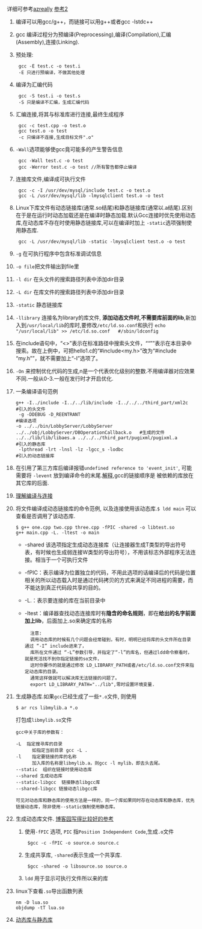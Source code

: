 详细可参考[azreally](http://www.cnblogs.com/azraelly/archive/2012/07/07/2580839.html) 
[参考2](http://www.cnblogs.com/ggjucheng/archive/2011/12/14/2287738.html)

1. 编译可以用gcc/g++，而链接可以用g++或者gcc -lstdc++  
2. gcc 编译过程分为预编译(Preprocessing),编译(Compilation),汇编(Assembly),连接(Linking).
3. 预处理:
	
		gcc -E test.c -o test.i
		-E 只进行预编译，不做其他处理

4. 编译为汇编代码 

		gcc -S test.i -o test.s
		-S 只是编译不汇编，生成汇编代码

5. 汇编连接,将其与标准库进行连接,最终生成程序

		gcc -c test.cpp -o test.o 
		gcc test.o -o test
		-c 只编译不连接,生成目标文件".o"  

6. `-Wall`选项能够使gcc竟可能多的产生警告信息

		gcc -Wall test.c -o test
		gcc -Werror test.c -o test //所有警告都停止编译

7. 连接库文件,编译成可执行文件

		gcc -c -I /usr/dev/mysql/include test.c -o test.o
		gcc -L /usr/dev/mysql/lib -lmysqlclient test.o -o test

8. Linux下库文件有动态链接库(通常.so结尾)和静态链接库(通常以.a结尾).区别在于是在运行时动态加载还是在编译时静态加载.默认Gcc连接时优先使用动态库,在动态库不存在时使用静态链接库,可以在编译时加上 `-static`选项强制使用静态库.

		gcc -L /usr/dev/mysql/lib -static -lmysqlclient test.o -o test

9. `-g` 在可执行程序中包含标准调试信息
10. `-o file`把文件输出到file里
11. `-l dir` 在头文件的搜索路径列表中添加dir目录 
12. `-L dir` 在库文件的搜索路径列表中添加dir目录
13. `-static` 静态链接库
14. `-llibrary` 连接名为library的库文件, **添加动态文件时,不需要库前面的lib**,新加入到`/usr/local/lib`的库时,要修改`/etc/ld.so.conf`和执行 `echo "/usr/local/lib" >> /etc/ld.so.conf   #/sbin/ldconfig`
15. 在include语句中，“<>”表示在标准路径中搜索头文件，““””表示在本目录中搜索。故在上例中，可把hello1.c的“#include<my.h>”改为“#include “my.h””，就不需要加上“-I”选项了。
16. `-On` 来控制优化代码的生成,n是一个代表优化级别的整数.不用编译器对应效果不同.一般从0-3.一般在发行时才开启优化.
17. 一条编译语句范例 

				    
		g++ -I../include -I../../lib/include -I../../../third_part/xml2c    #引入的头文件
		 -g -DDEBUG -D_REENTRANT 											#编译选项
		-o ../../bin/LobbyServer/LobbyServer ../../obj/LobbyServer/DBOperationCallback.o   #生成的文件
		../../lib/lib/libaes.a ../../../third_part/pugixml/pugixml.a 		#引入的静态库   
		 -lpthread -lrt -lnsl -lz -lgcc_s -lodbc 							#引入的动态链接库
18. 在引用了第三方库后编译报错`undefined reference to 'event_init'`, 可能需要将 `-levent` 放到编译命令的末尾.[解释](http://blog.chinaunix.net/uid-28682353-id-4116673.html),gcc的链接顺序是 被依赖的库放在其它库的后面.
19. [理解编译与连接](http://www.cprogramming.com/compilingandlinking.html)
20. 将文件编译成动态链接库的命令范例, 以及连接使用该动态库.`$ ldd main` 可以查看是否调用了该动态库.

		$ g++ one.cpp two.cpp three.cpp -fPIC -shared -o libtest.so
		g++ main.cpp -L. -ltest -o main

	- -shared 该选项指定生成动态连接库（让连接器生成T类型的导出符号表，有时候也生成弱连接W类型的导出符号），不用该标志外部程序无法连接。相当于一个可执行文件
	- -fPIC：表示编译为位置独立的代码，不用此选项的话编译后的代码是位置相关的所以动态载入时是通过代码拷贝的方式来满足不同进程的需要，而不能达到真正代码段共享的目的。
	- -L.：表示要连接的库在当前目录中
	- -ltest：编译器查找动态连接库时有**隐含的命名规则**，即在**给出的名字前面加上lib**，后面加上.so来确定库的名称

			注意:
			调用动态库的时候有几个问题会经常碰到，有时，明明已经将库的头文件所在目录 通过 “-I” include进来了，
			库所在文件通过 “-L”参数引导，并指定了“-l”的库名，但通过ldd命令察看时，就是死活找不到你指定链接的so文件，
			这时你要作的就是通过修改 LD_LIBRARY_PATH或者/etc/ld.so.conf文件来指定动态库的目录。
			通常这样做就可以解决库无法链接的问题了。
			export LD_LIBRARY_PATH="../lib",零时设置环境变量.

21. 生成静态库.如果`gcc`已经生成了一些`*.o`文件, 则使用

		$ ar rcs libmylib.a *.o
	打包成`libmylib.so`文件

		gcc中关于库的参数有：

		-L  指定搜寻库的目录
		      如指定当前目录 gcc -L .
		-l    指定要链接的库的名称
		      加入库的名称是libmylib.a，则gcc -l mylib，即去头去尾。
		--static  组织在链接时使用动态库
		--shared 生成动态库
		--static-libgcc  链接静态libgcc库
		--shared-libgcc 链接动态libgcc库
		
		可见对动态库和静态库的使用方法是一样的，同一个库如果同时存在动态库和静态库，优先链接动态库，除非使用--static强制使用静态库。

22. 生成动态库文件. [博客园写得比较好的参考](http://www.cnblogs.com/skynet/p/3372855.html)
	1. 使用`-fPIC` 选项, `PIC` 指`Position Independent Code`,生成`.o`文件
		
			$gcc -c -fPIC -o source.o source.c

	2. 生成共享库, `-shared`表示生成一个共享库.

			$gcc -shared -o libsource.so source.o
		
	4. `ldd` 用于显示可执行文件所以来的库

24. linux下查看`.so`导出函数列表
		
		nm -D lua.so
		objdump -tT lua.so

25. [动态库与静态库](http://www.cnblogs.com/zxtp/p/5147608.html)


